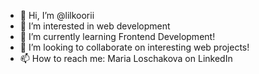 - 👋 Hi, I’m @lilkoorii
- 👀 I’m interested in web development
- 🌱 I’m currently learning Frontend Development!
- 💞️ I’m looking to collaborate on interesting web projects!
- 📫 How to reach me: Maria Loschakova on LinkedIn

<!---
lilkoorii/lilkoorii is a ✨ special ✨ repository because its `README.md` (this file) appears on your GitHub profile.
You can click the Preview link to take a look at your changes.
--->
